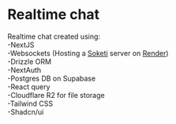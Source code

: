 # Realtime chat

Realtime chat created using:
\
-NextJS
\
-Websockets (Hosting a [Soketi](https://docs.soketi.app/) server on [Render](https://render.com/))
\
-Drizzle ORM
\
-NextAuth
\
-Postgres DB on Supabase
\
-React query
\
-Cloudflare R2 for file storage
\
-Tailwind CSS
\
-Shadcn/ui
